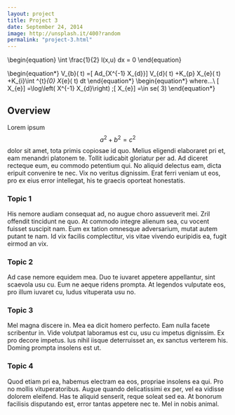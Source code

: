 ```yaml
---
layout: project
title: Project 3
date: September 24, 2014
image: http://unsplash.it/400?random
permalink: "project-3.html"
---
```


\begin{equation}
\int \frac{1}{2} l(x,u) dx = 0
\end{equation}

\begin{equation*}
V_{b}( t) =[ Ad_{X^{-1} X_{d}}] V_{d}( t) +K_{p} X_{e}( t) +K_{i}\int ^{t}_{0} X_{e}( t) dt
\end{equation*}
\begin{equation*}
where...\ [ X_{e}] =\log\left( X^{-1} X_{d}\right) ;[ X_{e}] =\in se( 3)
\end{equation*}

## Overview
Lorem ipsum $$a^2 + b^2 = c^2$$ dolor sit amet, tota primis copiosae id quo. Melius eligendi elaboraret pri et, eam menandri platonem te. Tollit iudicabit gloriatur per ad. Ad diceret recteque eum, eu commodo petentium qui. No aliquid delectus eam, dicta eripuit convenire te nec. Vix no veritus dignissim. Erat ferri veniam ut eos, pro ex eius error intellegat, his te graecis oporteat honestatis.

### Topic 1
His nemore audiam consequat ad, no augue choro assueverit mei. Zril offendit tincidunt ne quo. At commodo integre alienum sea, cu vocent fuisset suscipit nam. Eum ex tation omnesque adversarium, mutat autem putant te nam. Id vix facilis complectitur, vis vitae vivendo euripidis ea, fugit eirmod an vix.

### Topic 2
Ad case nemore equidem mea. Duo te iuvaret appetere appellantur, sint scaevola usu cu. Eum ne aeque ridens prompta. At legendos vulputate eos, pro illum iuvaret cu, ludus vituperata usu no.

### Topic 3
Mel magna discere in. Mea ea dicit homero perfecto. Eam nulla facete scribentur in. Vide volutpat laboramus est cu, usu cu impetus dignissim. Ex pro decore impetus. Ius nihil iisque deterruisset an, ex sanctus verterem his. Doming prompta insolens est ut.

### Topic 4
Quod etiam pri ea, habemus electram ea eos, propriae insolens ea qui. Pro no mollis vituperatoribus. Augue quando delicatissimi ex per, vel ea vidisse dolorem eleifend. Has te aliquid senserit, reque soleat sed ea. At bonorum facilisis disputando est, error tantas appetere nec te. Mel in nobis animal.
